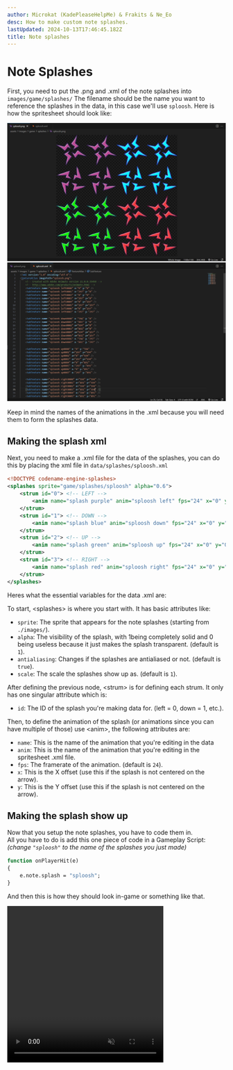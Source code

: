```yaml
---
author: Microkat (KadePleaseHelpMe) & Frakits & Ne_Eo
desc: How to make custom note splashes.
lastUpdated: 2024-10-13T17:46:45.182Z
title: Note splashes
---
```


# Note Splashes

First, you need to put the .png and .xml of the note splashes into ``images/game/splashes/``
The filename should be the name you want to reference the splashes in the data, in this case we'll use ``sploosh``.
Here is how the spritesheet should look like:

<!-- TODO: get custom ones so we dont have to worry about copyrights -->
<img src="./note-splashes-1.png">
<img src="./note-splashes-2.png">

Keep in mind the names of the animations in the .xml because you will need them to form the splashes data.

## <h2 id="making-the-splash-xml">Making the splash xml</h2>

Next, you need to make a .xml file for the data of the splashes, you can do this by placing the xml file in ``data/splashes/sploosh.xml``
```xml
<!DOCTYPE codename-engine-splashes>
<splashes sprite="game/splashes/sploosh" alpha="0.6">
	<strum id="0"> <!-- LEFT -->
		<anim name="splash purple" anim="sploosh left" fps="24" x="0" y="0" />
	</strum>
	<strum id="1"> <!-- DOWN -->
		<anim name="splash blue" anim="sploosh down" fps="24" x="0" y="0" />
	</strum>
	<strum id="2"> <!-- UP -->
		<anim name="splash green" anim="sploosh up" fps="24" x="0" y="0" />
	</strum>
	<strum id="3"> <!-- RIGHT -->
		<anim name="splash red" anim="sploosh right" fps="24" x="0" y="0" />
	</strum>
</splashes>
```

Heres what the essential variables for the data .xml are:

To start, <syntax lang="xml">&lt;splashes&gt;</syntax> is where you start with. It has basic attributes like:
- ``sprite``: The sprite that appears for the note splashes (starting from ``./images/``).
- ``alpha``: The visibility of the splash, with 1being completely solid and 0 being useless because it just   makes the splash transparent. (default is <code class="hljs-string">1</code>).
- ``antialiasing``: Changes if the splashes are antialiased or not. (default is <code class="hljs-string">true</code>).
- ``scale``: The scale the splashes show up as. (default is <code class="hljs-string">1</code>).

After defining the previous node, <syntax lang="xml">&lt;strum&gt;</syntax> is for defining each strum. It only has one singular attribute which is:
- ``id``: The ID of the splash you're making data for. (left = 0, down = 1, etc.).

Then, to define the animation of the splash (or animations since you can have multiple of those) use <syntax lang="xml">&lt;anim&gt;</syntax>, the following attributes are:
- ``name``: This is the name of the animation that you're editing in the data
- ``anim``: This is the name of the animation that you're editing in the spritesheet .xml file.
- ``fps``: The framerate of the animation. (default is <code class="hljs-string">24</code>).
- ``x``: This is the X offset (use this if the splash is not centered on the arrow).
- ``y``: This is the Y offset (use this if the splash is not centered on the arrow).

## <h2 id="making-the-splash-show-up">Making the splash show up</h2>

Now that you setup the note splashes, you have to code them in. <br>
All you have to do is add this one piece of code in a Gameplay Script: *(change <code class="hljs-string">"sploosh"</code> to the name of the splashes you just made)*
```haxe
function onPlayerHit(e)
{
	e.note.splash = "sploosh";
}
```
And then this is how they should look in-game or something like that.

<!-- muted is required for autoplay on chromium -->
<video width="360" height="360" autoplay muted loop>
  <source src="./note-splashes.webm" type="video/webm">
  Your browser does not support the video tag.
</video>
